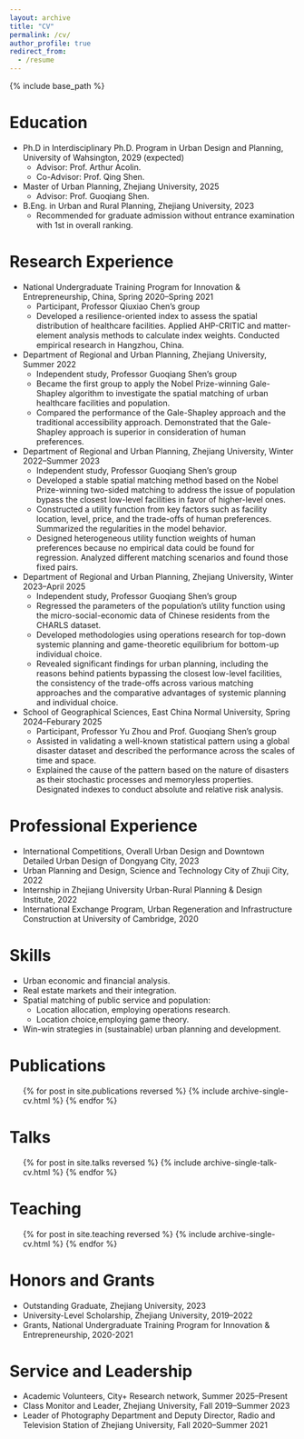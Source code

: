 ```yaml
---
layout: archive
title: "CV"
permalink: /cv/
author_profile: true
redirect_from:
  - /resume
---
```


{% include base_path %}

Education
======
* Ph.D in Interdisciplinary Ph.D. Program in Urban Design and Planning, University of Wahsington, 2029 (expected)
  * Advisor: Prof. Arthur Acolin.
  * Co-Advisor: Prof. Qing Shen.
* Master of Urban Planning, Zhejiang University, 2025
  * Advisor: Prof. Guoqiang Shen.
* B.Eng. in Urban and Rural Planning, Zhejiang University, 2023
  * Recommended for graduate admission without entrance examination with 1st in overall ranking.

Research Experience
======
* National Undergraduate Training Program for Innovation & Entrepreneurship, China,	Spring 2020–Spring 2021
  * Participant, Professor Qiuxiao Chen’s group
  * Developed a resilience-oriented index to assess the spatial distribution of healthcare facilities. Applied AHP-CRITIC and matter-element analysis      methods to calculate index weights. Conducted empirical research in Hangzhou, China.
* Department of Regional and Urban Planning, Zhejiang University, Summer 2022
  * Independent study, Professor Guoqiang Shen’s group	
  * Became the first group to apply the Nobel Prize-winning Gale-Shapley algorithm to investigate the spatial matching of urban healthcare facilities and population.
  * Compared the performance of the Gale-Shapley approach and the traditional accessibility approach. Demonstrated that the Gale-Shapley approach is superior in consideration of human preferences.
* Department of Regional and Urban Planning, Zhejiang University, Winter 2022–Summer 2023
  * Independent study, Professor Guoqiang Shen’s group	
  * Developed a stable spatial matching method based on the Nobel Prize-winning two-sided matching to address the issue of population bypass the closest low-level facilities in favor of higher-level ones.
  * Constructed a utility function from key factors such as facility location, level, price, and the trade-offs of human preferences. Summarized the regularities in the model behavior.
  * Designed heterogeneous utility function weights of human preferences because no empirical data could be found for regression. Analyzed different matching scenarios and found those fixed pairs.
* Department of Regional and Urban Planning, Zhejiang University, Winter 2023–April 2025
  * Independent study, Professor Guoqiang Shen’s group	
  * Regressed the parameters of the population’s utility function using the micro-social-economic data of Chinese residents from the CHARLS dataset.
  * Developed methodologies using operations research for top-down systemic planning and game-theoretic equilibrium for bottom-up individual choice.
  * Revealed significant findings for urban planning, including the reasons behind patients bypassing the closest low-level facilities, the consistency of the trade-offs across various matching approaches and the comparative advantages of systemic planning and individual choice.
* School of Geographical Sciences, East China Normal University, Spring 2024–Feburary 2025
  * Participant, Professor Yu Zhou and Prof. Guoqiang Shen’s group	
  * Assisted in validating a well-known statistical pattern using a global disaster dataset and described the performance across the scales of time and space.
  * Explained the cause of the pattern based on the nature of disasters as their stochastic processes and memoryless properties. Designated indexes to conduct absolute and relative risk analysis.

Professional Experience
======
* International Competitions, Overall Urban Design and Downtown Detailed Urban Design of Dongyang City, 2023
* Urban Planning and Design, Science and Technology City of Zhuji City, 2022
* Internship in Zhejiang University Urban-Rural Planning & Design Institute, 2022	
* International Exchange Program, Urban Regeneration and Infrastructure Construction at University of Cambridge,	2020

Skills
======
* Urban economic and financial analysis.
* Real estate markets and their integration.
* Spatial matching of public service and population:
  * Location allocation, employing operations research.
  * Location choice,employing game theory.  
* Win-win strategies in (sustainable) urban planning and development.

Publications
======
  <ul>{% for post in site.publications reversed %}
    {% include archive-single-cv.html %}
  {% endfor %}</ul>
  
Talks
======
  <ul>{% for post in site.talks reversed %}
    {% include archive-single-talk-cv.html  %}
  {% endfor %}</ul>
  
Teaching
======
  <ul>{% for post in site.teaching reversed %}
    {% include archive-single-cv.html %}
  {% endfor %}</ul>

Honors and Grants
======
* Outstanding Graduate, Zhejiang University, 2023
* University-Level Scholarship, Zhejiang University, 2019–2022
* Grants, National Undergraduate Training Program for Innovation & Entrepreneurship,	2020-2021

Service and Leadership
======
* Academic Volunteers, City+ Research network, Summer 2025–Present
* Class Monitor and Leader, Zhejiang University, Fall 2019–Summer 2023
* Leader of Photography Department and Deputy Director, Radio and Television Station of Zhejiang University, Fall 2020–Summer 2021
